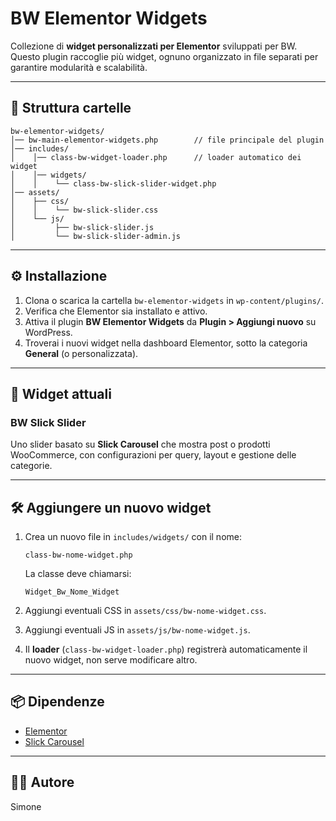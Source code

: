 # BW Elementor Widgets

Collezione di **widget personalizzati per Elementor** sviluppati per BW.  
Questo plugin raccoglie più widget, ognuno organizzato in file separati per garantire modularità e scalabilità.

---

## 📂 Struttura cartelle

```
bw-elementor-widgets/
│── bw-main-elementor-widgets.php        // file principale del plugin
│── includes/
│    │── class-bw-widget-loader.php      // loader automatico dei widget
│    │── widgets/
│    │    └── class-bw-slick-slider-widget.php
│── assets/
│    ├── css/
│    │    └── bw-slick-slider.css
│    └── js/
│         ├── bw-slick-slider.js
│         └── bw-slick-slider-admin.js
```

---

## ⚙️ Installazione

1. Clona o scarica la cartella `bw-elementor-widgets` in `wp-content/plugins/`.
2. Verifica che Elementor sia installato e attivo.
3. Attiva il plugin **BW Elementor Widgets** da **Plugin > Aggiungi nuovo** su WordPress.
4. Troverai i nuovi widget nella dashboard Elementor, sotto la categoria **General** (o personalizzata).

---

## 🚀 Widget attuali

### BW Slick Slider
Uno slider basato su **Slick Carousel** che mostra post o prodotti WooCommerce, con configurazioni per query, layout e gestione delle categorie.

---

## 🛠 Aggiungere un nuovo widget

1. Crea un nuovo file in `includes/widgets/` con il nome:  
   ```
   class-bw-nome-widget.php
   ```
   La classe deve chiamarsi:
   ```
   Widget_Bw_Nome_Widget
   ```

2. Aggiungi eventuali CSS in `assets/css/bw-nome-widget.css`.  
3. Aggiungi eventuali JS in `assets/js/bw-nome-widget.js`.  
4. Il **loader** (`class-bw-widget-loader.php`) registrerà automaticamente il nuovo widget, non serve modificare altro.  

---

## 📦 Dipendenze

- [Elementor](https://elementor.com/)  
- [Slick Carousel](https://kenwheeler.github.io/slick/)

---

## 👨‍💻 Autore
Simone
